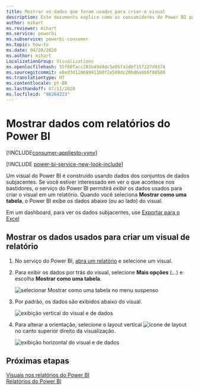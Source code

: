 ```yaml
---
title: Mostrar os dados que foram usados para criar o visual
description: Este documento explica como os consumidores do Power BI podem “ver” os dados usados para criar um visual.
author: mihart
ms.reviewer: mihart
ms.service: powerbi
ms.subservice: powerbi-consumer
ms.topic: how-to
ms.date: 04/28/2020
ms.author: mihart
LocalizationGroup: Visualizations
ms.openlocfilehash: 55f60facc281b49d4dc5e05fa1dbf157227d9374
ms.sourcegitcommit: e8ed3d120699911b0f2e508dc20bd6a9b5f00580
ms.translationtype: HT
ms.contentlocale: pt-BR
ms.lasthandoff: 07/11/2020
ms.locfileid: "86264223"
---
```

# <a name="show-data-with-power-bi-reports"></a>Mostrar dados com relatórios do Power BI

[!INCLUDE[consumer-appliesto-yyny](../includes/consumer-appliesto-yyny.md)]

[!INCLUDE [power-bi-service-new-look-include](../includes/power-bi-service-new-look-include.md)]

Um visual do Power BI é construído usando dados dos conjuntos de dados subjacentes. Se você estiver interessado em ver o que acontece nos bastidores, o serviço do Power BI permitirá *exibir* os dados usados para criar o visual em um relatório. Quando você seleciona **Mostrar como uma tabela**, o Power BI exibe os dados abaixo (ou ao lado) do visual.

Em um dashboard, para ver os dados subjacentes, use [Exportar para o Excel](end-user-export.md)

## <a name="show-the-data-being-used-to-create-a-report-visual"></a>Mostrar os dados usados para criar um visual de relatório
1. No serviço do Power BI, [abra um relatório](end-user-report-open.md) e selecione um visual.  
2. Para exibir os dados por trás do visual, selecione **Mais opções** (...) e escolha **Mostrar como uma tabela**.
   
   ![selecionar Mostrar como uma tabela no menu suspenso](./media/end-user-show-data/power-bi-show-data-vertical.png)
3. Por padrão, os dados são exibidos abaixo do visual.
   
   ![exibição vertical do visual e de dados](./media/end-user-show-data/power-bi-show-data-table.png)

4. Para alterar a orientação, selecione o layout vertical ![ícone de layout](media/end-user-show-data/power-bi-vertical-icon-new.png) no canto superior direito da visualização.
   
   ![exibição horizontal do visual e de dados](./media/end-user-show-data/power-bi-horizontal.png)

## <a name="next-steps"></a>Próximas etapas
[Visuais nos relatórios do Power BI](../visuals/power-bi-report-visualizations.md)    
[Relatórios do Power BI](end-user-reports.md)    
